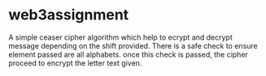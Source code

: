 # web3assignment
A simple ceaser cipher algorithm which help to ecrypt and decrypt message depending on the shift provided.
There is a safe check to ensure element passed are all alphabets. 
once this check is passed, the cipher proceed to encrypt the letter text given.
